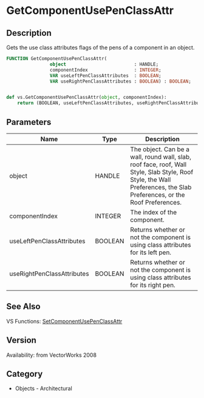 # GetComponentUsePenClassAttr

## Description
Gets the use class attributes flags of the pens of a component in an object.

```pascal
FUNCTION GetComponentUsePenClassAttr(
				object                         : HANDLE;
				componentIndex                 : INTEGER;
				VAR useLeftPenClassAttributes  : BOOLEAN;
				VAR useRightPenClassAttributes : BOOLEAN) : BOOLEAN;
```

```python

def vs.GetComponentUsePenClassAttr(object, componentIndex):
    return (BOOLEAN, useLeftPenClassAttributes, useRightPenClassAttributes)
```

## Parameters
|Name|Type|Description|
|---|---|---|
|object|HANDLE|The object. Can be a wall, round wall, slab, roof face, roof, Wall Style, Slab Style, Roof Style, the Wall Preferences, the Slab Preferences, or the Roof Preferences.|
|componentIndex|INTEGER|The index of the component.|
|useLeftPenClassAttributes|BOOLEAN|Returns whether or not the component is using class attributes for its left pen.|
|useRightPenClassAttributes|BOOLEAN|Returns whether or not the component is using class attributes for its right pen.|

## See Also
VS Functions:
[SetComponentUsePenClassAttr](SetComponentUsePenClassAttr.md)

## Version
Availability: from VectorWorks 2008
## Category
* Objects - Architectural


